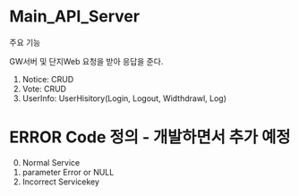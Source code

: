 # Main_API_Server

주요 기능

GW서버 및 단지Web 요청을 받아 응답을 준다.

1. Notice: CRUD
2. Vote: CRUD
3. UserInfo: UserHisitory(Login, Logout, Widthdrawl, Log)

# ERROR Code 정의 - 개발하면서 추가 예정

0.  Normal Service
1.  parameter Error or NULL
2.  Incorrect Servicekey
